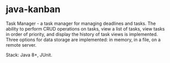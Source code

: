 # java-kanban
Task Manager - a task manager for managing deadlines and tasks. The ability to perform CRUD operations on tasks, view a list of tasks, view tasks in order of priority, and display the history of task views is implemented. Three options for data storage are implemented: in memory, in a file, on a remote server. 

Stack: Java 8+, JUnit.
